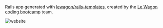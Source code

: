Rails app generated with [lewagon/rails-templates](https://github.com/lewagon/rails-templates), created by the [Le Wagon coding bootcamp](https://www.lewagon.com) team.

![website](https://github.com/InesMaatalla/airbnb-clone-partybus/tree/master/app/assets/images/partybus.png)
